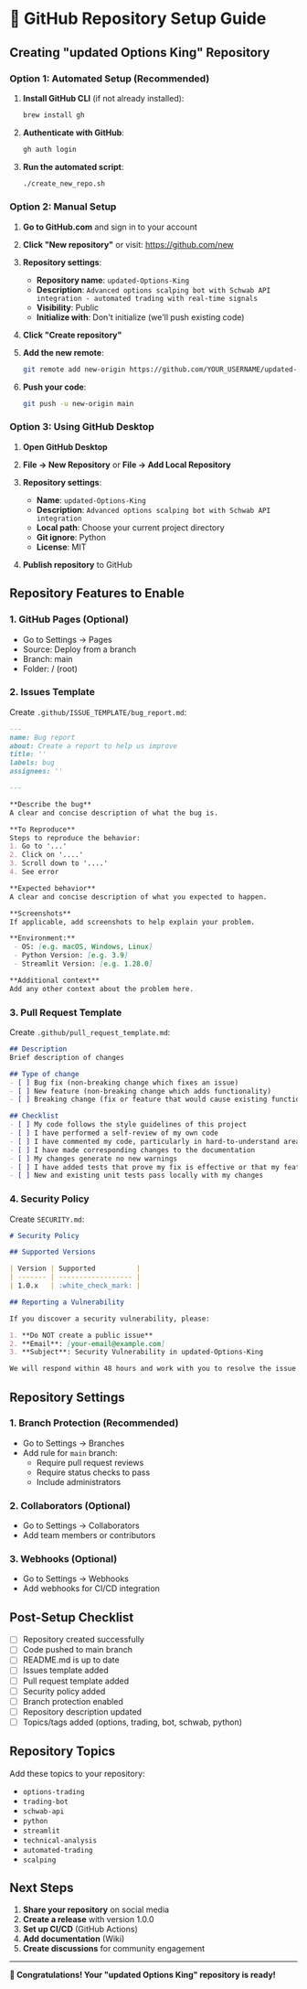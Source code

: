 # 🚀 GitHub Repository Setup Guide

## Creating "updated Options King" Repository

### Option 1: Automated Setup (Recommended)

1. **Install GitHub CLI** (if not already installed):
   ```bash
   brew install gh
   ```

2. **Authenticate with GitHub**:
   ```bash
   gh auth login
   ```

3. **Run the automated script**:
   ```bash
   ./create_new_repo.sh
   ```

### Option 2: Manual Setup

1. **Go to GitHub.com** and sign in to your account

2. **Click "New repository"** or visit: https://github.com/new

3. **Repository settings**:
   - **Repository name**: `updated-Options-King`
   - **Description**: `Advanced options scalping bot with Schwab API integration - automated trading with real-time signals`
   - **Visibility**: Public
   - **Initialize with**: Don't initialize (we'll push existing code)

4. **Click "Create repository"**

5. **Add the new remote**:
   ```bash
   git remote add new-origin https://github.com/YOUR_USERNAME/updated-Options-King.git
   ```

6. **Push your code**:
   ```bash
   git push -u new-origin main
   ```

### Option 3: Using GitHub Desktop

1. **Open GitHub Desktop**

2. **File → New Repository** or **File → Add Local Repository**

3. **Repository settings**:
   - **Name**: `updated-Options-King`
   - **Description**: `Advanced options scalping bot with Schwab API integration`
   - **Local path**: Choose your current project directory
   - **Git ignore**: Python
   - **License**: MIT

4. **Publish repository** to GitHub

## Repository Features to Enable

### 1. **GitHub Pages** (Optional)
- Go to Settings → Pages
- Source: Deploy from a branch
- Branch: main
- Folder: / (root)

### 2. **Issues Template**
Create `.github/ISSUE_TEMPLATE/bug_report.md`:
```markdown
---
name: Bug report
about: Create a report to help us improve
title: ''
labels: bug
assignees: ''

---

**Describe the bug**
A clear and concise description of what the bug is.

**To Reproduce**
Steps to reproduce the behavior:
1. Go to '...'
2. Click on '....'
3. Scroll down to '....'
4. See error

**Expected behavior**
A clear and concise description of what you expected to happen.

**Screenshots**
If applicable, add screenshots to help explain your problem.

**Environment:**
 - OS: [e.g. macOS, Windows, Linux]
 - Python Version: [e.g. 3.9]
 - Streamlit Version: [e.g. 1.28.0]

**Additional context**
Add any other context about the problem here.
```

### 3. **Pull Request Template**
Create `.github/pull_request_template.md`:
```markdown
## Description
Brief description of changes

## Type of change
- [ ] Bug fix (non-breaking change which fixes an issue)
- [ ] New feature (non-breaking change which adds functionality)
- [ ] Breaking change (fix or feature that would cause existing functionality to not work as expected)

## Checklist
- [ ] My code follows the style guidelines of this project
- [ ] I have performed a self-review of my own code
- [ ] I have commented my code, particularly in hard-to-understand areas
- [ ] I have made corresponding changes to the documentation
- [ ] My changes generate no new warnings
- [ ] I have added tests that prove my fix is effective or that my feature works
- [ ] New and existing unit tests pass locally with my changes
```

### 4. **Security Policy**
Create `SECURITY.md`:
```markdown
# Security Policy

## Supported Versions

| Version | Supported          |
| ------- | ------------------ |
| 1.0.x   | :white_check_mark: |

## Reporting a Vulnerability

If you discover a security vulnerability, please:

1. **Do NOT create a public issue**
2. **Email**: [your-email@example.com]
3. **Subject**: Security Vulnerability in updated-Options-King

We will respond within 48 hours and work with you to resolve the issue.
```

## Repository Settings

### 1. **Branch Protection** (Recommended)
- Go to Settings → Branches
- Add rule for `main` branch:
  - Require pull request reviews
  - Require status checks to pass
  - Include administrators

### 2. **Collaborators** (Optional)
- Go to Settings → Collaborators
- Add team members or contributors

### 3. **Webhooks** (Optional)
- Go to Settings → Webhooks
- Add webhooks for CI/CD integration

## Post-Setup Checklist

- [ ] Repository created successfully
- [ ] Code pushed to main branch
- [ ] README.md is up to date
- [ ] Issues template added
- [ ] Pull request template added
- [ ] Security policy added
- [ ] Branch protection enabled
- [ ] Repository description updated
- [ ] Topics/tags added (options, trading, bot, schwab, python)

## Repository Topics

Add these topics to your repository:
- `options-trading`
- `trading-bot`
- `schwab-api`
- `python`
- `streamlit`
- `technical-analysis`
- `automated-trading`
- `scalping`

## Next Steps

1. **Share your repository** on social media
2. **Create a release** with version 1.0.0
3. **Set up CI/CD** (GitHub Actions)
4. **Add documentation** (Wiki)
5. **Create discussions** for community engagement

---

**🎉 Congratulations! Your "updated Options King" repository is ready!** 